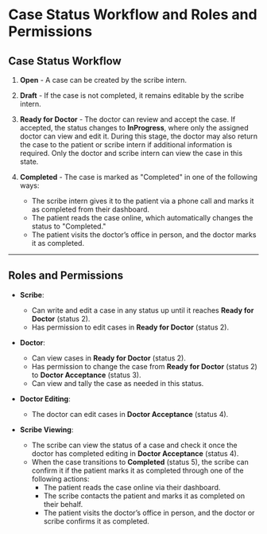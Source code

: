 # Case Status Workflow and Roles and Permissions

## Case Status Workflow

1. **Open** - A case can be created by the scribe intern.

2. **Draft** - If the case is not completed, it remains editable by the scribe intern.

3. **Ready for Doctor** - The doctor can review and accept the case. If accepted, the status changes to **InProgress**, where only the assigned doctor can view and edit it. During this stage, the doctor may also return the case to the patient or scribe intern if additional information is required. Only the doctor and scribe intern can view the case in this state.

4. **Completed** - The case is marked as "Completed" in one of the following ways:
   - The scribe intern gives it to the patient via a phone call and marks it as completed from their dashboard.
   - The patient reads the case online, which automatically changes the status to "Completed."
   - The patient visits the doctor’s office in person, and the doctor marks it as completed.

---

## Roles and Permissions

- **Scribe**:
  - Can write and edit a case in any status up until it reaches **Ready for Doctor** (status 2).
  - Has permission to edit cases in **Ready for Doctor** (status 2).

- **Doctor**:
  - Can view cases in **Ready for Doctor** (status 2).
  - Has permission to change the case from **Ready for Doctor** (status 2) to **Doctor Acceptance** (status 3).
  - Can view and tally the case as needed in this status.

- **Doctor Editing**:
  - The doctor can edit cases in **Doctor Acceptance** (status 4).

- **Scribe Viewing**:
  - The scribe can view the status of a case and check it once the doctor has completed editing in **Doctor Acceptance** (status 4).
  - When the case transitions to **Completed** (status 5), the scribe can confirm it if the patient marks it as completed through one of the following actions:
    - The patient reads the case online via their dashboard.
    - The scribe contacts the patient and marks it as completed on their behalf.
    - The patient visits the doctor’s office in person, and the doctor or scribe confirms it as completed.
